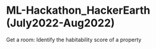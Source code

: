 # ML-Hackathon_HackerEarth (July2022-Aug2022)
Get a room: Identify the habitability score of a property

